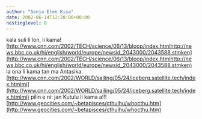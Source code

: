 ```yaml
---
author: "Sonja Elen Kisa"
date: 2002-06-14T12:28:00+00:00
nestinglevel: 0
---
```

kala suli li lon, li kama![http://www.cnn.com/2002/TECH/science/06/13/bloop/index.htmlhttp://news.bbc.co.uk/hi/english/world/europe/newsid_2043000/2043588.stmken](http://www.cnn.com/2002/TECH/science/06/13/bloop/index.htmlhttp://news.bbc.co.uk/hi/english/world/europe/newsid_2043000/2043588.stmken) la ona li kama tan ma Antasika.[http://www.cnn.com/2002/WORLD/sailing/05/24/iceberg.satellite.tech/index.htmlmi](http://www.cnn.com/2002/WORLD/sailing/05/24/iceberg.satellite.tech/index.htmlmi) pilin e ni: jan Kutulu li kama a!!![http://www.geocities.com/~betapisces/cthulhu/whocthu.htm](http://www.geocities.com/~betapisces/cthulhu/whocthu.htm)